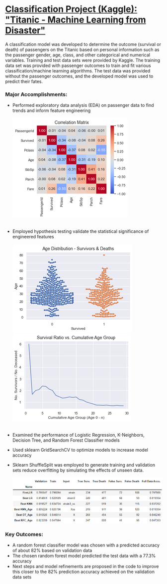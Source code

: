 <!-- keep this here -->

# [Classification Project (Kaggle):  "Titanic - Machine Learning from Disaster"](https://github.com/drossDS/Project-Classification-Titanic_Machine_Learning)
A classification model was developed to determine the outcome (survival or death) of passengers on the Titanic based on personal information such as the passenger gender, age, class, and other categorical and numerical variables.  Training and test data sets were provided by Kaggle.  The training data set was provided with passenger outcomes to train and fit various classification/machine learning algorithms.  The test data was provided without the passenger outcomes, and the developed model was used to predict their fates.<br>
### Major Accomplishments:
- Performed exploratory data analysis (EDA) on passenger data to find trends and inform feature engineering<br><br>
![](/Images/Classification_Titanic/Correlation_Matrix_small.png)<br><br>

- Employed hypothesis testing validate the statistical significance of engineered features<br><br>
![](/Images/Classification_Titanic/Age_Distro_Swarm_small.png)
![](/Images/Classification_Titanic/Survival_Ratio_vs_Cumulative_Age_Group.png)<br><br>
- Examined the performance of Logistic Regression, K-Neighbors, Decision Tree, and Random Forest Classifier models
- Used sklearn GridSearchCV to optimize models to increase model accuracy
- Sklearn ShuffleSplit was employed to generate training and validation sets reduce overfitting by simulating the effects of unseen data.<br><br>
![](Images/Classification_Titanic/Model_Comparison_Table.png)<br>


### Key Outcomes:
- A random forest classifier model was chosen with a predicted accuracy of about 82% based on validation data
- The chosen random forest model predicted the test data with a 77.3% accuracy
- Next steps and model refinements are proposed in the code to improve this closer to the 82% prediction accuracy achieved on the validation data sets
